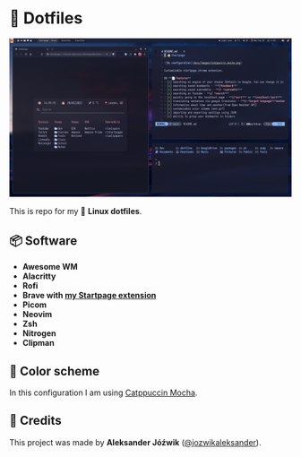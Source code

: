 # 📁  Dotfiles

![Main screenshot](docs/screenshot_1.png)

This is repo for my 🐧 **Linux dotfiles**.

## 📦 Software

- **Awesome WM**
- **Alacritty**
- **Rofi**
- **Brave with [my Startpage extension](https://github.com/jozwikaleksander/startpage)**
- **Picom**
- **Neovim**
- **Zsh**
- **Nitrogen**
- **Clipman**

## 🎨 Color scheme
In this configuration I am using [Catppuccin Mocha](https://github.com/catppuccin/catppuccin).

## 👤 Credits
This project was made by **Aleksander Jóźwik** ([@jozwikaleksander](https://github.com/jozwikaleksander)).
